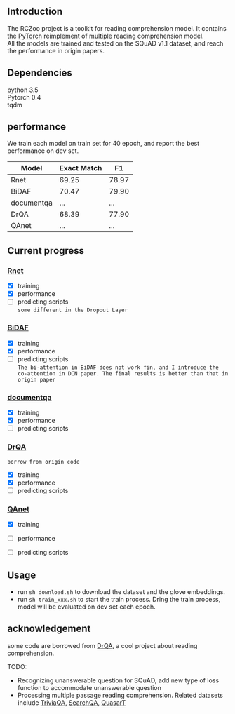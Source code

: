 
## Introduction
The RCZoo project is a toolkit for reading comprehension model. It contains the [PyTorch](https://pytorch.org/) reimplement of multiple reading comprehension model.  
All the models are trained and tested on the SQuAD v1.1 dataset, and reach the performance in origin papers.  

## Dependencies
python 3.5  
Pytorch 0.4  
tqdm  


## performance
We train each model on train set for 40 epoch, and report the best performance on dev set.  

Model | Exact Match | F1  
---- | --- | ---  
Rnet | 69.25 | 78.97 
BiDAF | 70.47 | 79.90 
documentqa | ... | ... 
DrQA | 68.39 | 77.90 
QAnet | ... | ... 


## Current progress
### [Rnet](https://www.microsoft.com/en-us/research/wp-content/uploads/2017/05/r-net.pdf)
- [x] training
- [x] performance
- [ ] predicting scripts  
`some different in the Dropout Layer`
### [BiDAF](https://arxiv.org/abs/1611.01603)
- [x] training
- [x] performance
- [ ] predicting scripts  
`The bi-attention in BiDAF does not work fin, and I introduce the co-attention in DCN paper. The final results is better than that in origin paper`
### [documentqa](https://arxiv.org/abs/1710.10723)
- [x] training
- [x] performance
- [ ] predicting scripts
### [DrQA](https://arxiv.org/abs/1704.00051)
`borrow from origin code`
- [x] training
- [x] performance
- [ ] predicting scripts
### [QAnet](https://arxiv.org/abs/1804.09541)
- [x] training
- [ ] performance
- [ ] predicting scripts


## Usage
 - run `sh download.sh` to download the dataset and the glove embeddings. 
 - run `sh train_xxx.sh` to start the train process. Dring the train process, model will be evaluated on dev set each epoch.
 
 ## acknowledgement
  some code are borrowed from [DrQA](https://github.com/facebookresearch/DrQA.git), a cool project about reading comprehension.  
 
TODO:  
 - Recognizing unanswerable question for SQuAD, add new type of loss function to accommodate unanswerable question  
 - Processing multiple passage reading comprehension. Related datasets include [TriviaQA](http://nlp.cs.washington.edu/triviaqa/), [SearchQA](https://arxiv.org/abs/1704.05179), [QuasarT](https://arxiv.org/abs/1707.03904)

